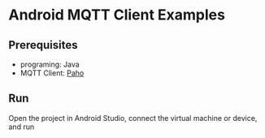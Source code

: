 # Android MQTT Client Examples


## Prerequisites
* programing: Java
* MQTT Client: [Paho](https://github.com/eclipse/paho.mqtt.android)

 
## Run
Open the project in Android Studio, connect the virtual machine or device, and run
